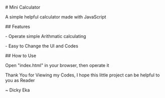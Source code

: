 \# Mini Calculator

A simple helpful calculator made with JavaScript



\## Features

\- Operate simple Arithmatic calculating

\- Easy to Change the UI and Codes



\## How to Use

Open "index.html" in your browser, then operate it



Thank You for Viewing my Codes, I hope this little project can be helpful to you as Reader

~ Dicky Eka


